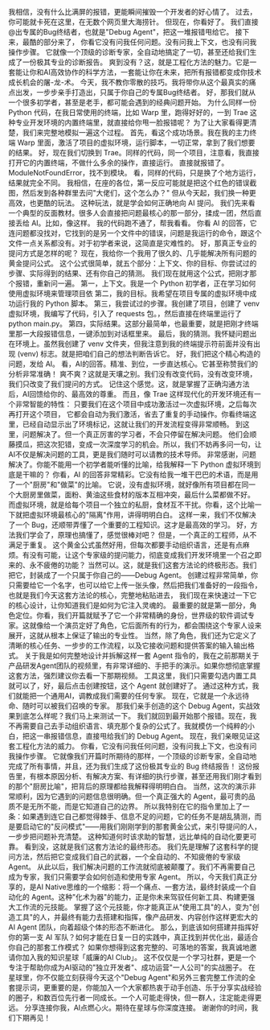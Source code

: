 我相信，没有什么比满屏的报错，更能瞬间摧毁一个开发者的好心情了。
过去，你可能就卡死在这里，在无数个网页里大海捞针。
但现在，你看好了。
我们直接@出专属的Bug终结者，也就是"Debug Agent"，把这一堆报错甩给它。
接下来，最酷的部分来了，
你看它没有问我任何问题。没有问我上下文，也没有问我操作步骤。
它就像一个顶级的诊断专家，全自动地搞定了一切，甚至还给我们生成了一份极其专业的诊断报告。
爽到没有？这，就是工程化方法的魅力。它是一套能让你和AI高效协作的科学方法，一套能让你在未来，把所有报错都变成你技术成长机会的屠-龙-术。
今天，我不教你零散的技巧。我将带你从这个最真实的痛点出发，一步步亲手打造出，只属于你自己的专属Bug终结者。
好，那我们就从一个很多初学者，甚至是老手，都可能会遇到的经典问题开始。
为什么同样一份 Python 代码，在我日常使用的终端，比如 Warp 里，跑得好好的，一到 Trae 这种专业开发环境的内置终端里，就直接给你甩一脸报错呢？
为了让大家看得更清楚，我们来完整地模拟一遍这个过程。
首先，看这个成功场景。我在我的主力终端 Warp 里面，激活了项目的虚拟环境，运行脚本，一切正常，拿到了我们想要的结果。
好，现在我们切换到 Trae。同样的代码，同一个项目，注意看，我直接打开它的内置终端，不做什么多余的操作，直接运行。
直接就报错了。ModuleNotFoundError，找不到模块。
看，同样的代码，只是换了个地方运行，结果就完全不同。
我相信，在座的各位，第一反应可能就是把这个红色的错误截图，然后发到各种群里去问"大佬们，这个怎么办？"
但从今天起，我们换一种更高效，也更酷的玩法。
这种玩法，就是学会如何正确地向 AI 提问。
我们先来看一个典型的反面教材。很多人会直接把问题最核心的那一部分，揉成一团，然后直接丢给 AI。比如，像这样。
我的代码跑不通了，帮我看看。
你看 AI 的回答，它连问题都没找对，它找到的是另一个文件中的错误，问题是我运行的命令，跟这个文件一点关系都没有。对于初学者来说，这简直是灾难性的。
好，那真正专业的提问方式是怎样的呢？
现在，我给你一个我用了很久的、几乎能解决所有问题的黄金提问公式。
这个公式很简单，就五个部分：上下文、你的目标、你尝试过的步骤、实际得到的结果、还有你自己的猜测。
我们现在就用这个公式，把刚才那个报错，重新问一遍。
第一，上下文。我是一个 Python 初学者，正在学习如何使用虚拟环境来管理项目依
第二，我的目标。我希望在项目专属的虚拟环境中成功运行我的 Python 脚本。
第三，我尝试过的步骤。我创建了项目，创建了 venv 虚拟环境，我编写了代码，引入了 requests 包。，然后直接在终端里运行了 python main.py。
第四，实际结果。这部分最简单，也最重要，就是把刚才终端里那一大段报错信息，一键添加到对话框里来。
最后，我的猜测。我怀疑问题出在环境上。虽然我创建了 venv 文件夹，但我注意到我的终端提示符前面并没有出现 (venv) 标志。就是把咱们自己的想法判断告诉它。
好，我们把这个精心构造的问题，发给 AI。
看，AI的回答。精准、到位，一步直达核心。它甚至称赞我们的分析非常准确！
爽不爽？这就是天壤之别。我们没有改变代码，没有改变环境，我们只改变了我们提问的方式。
记住这个感觉。这，就是掌握了正确沟通方法后，AI回馈给你的、最高效的尊重。
而且，像 Trae 这样现代化的开发环境还有一个非常智能的特性：
只要我们在这个项目中成功激活过一次虚拟环境，之后每次再打开这个项目，
它都会自动为我们激活，省去了重复的手动操作。你看终端这里，已经自动显示出了环境标记，这就让我们的开发流程变得非常顺畅。
到这里，问题解决了。但一个真正厉害的学习者，不会只停留在解决问题。
他们会顺藤摸瓜，把这次犯错，变成一次深度学习的机会。所以，我们不妨再多问一句，让AI不仅是解决问题的工具，更是我们随时可以请教的技术导师。
非常感谢，问题解决了。你能不能用一个初学者能听懂的比喻，给我解释一下 Python 虚拟环境到底是干嘛的？
你看，AI 的回答非常精彩。它没有给我一堆干巴巴的术语，而是用了一个"厨房"和"做菜"的比喻。
它说，没有虚拟环境，就好像所有项目都在同一个大厨房里做菜，面粉、黄油这些食材的版本互相冲突，最后什么菜都做不好。
而虚拟环境，就是给每个项目一个独立的私厨，食材互不干扰。你看，这个比喻一下就把虚拟环境最核心的"隔离"作用，讲得明明白白。
这样一来，我们不仅解决了一个 Bug，还顺带弄懂了一个重要的工程知识。这才是最高效的学习。
好，方法我们学会了，原理也搞懂了，感觉很棒对吧？
但是，一个真正的工程师，从不满足于重复。
这个黄金公式虽然好用，但每次都要手动组织语言，还是有点麻烦。有没有可能，让这个专家级的提问能力，彻底变成我们开发环境里一个召之即来的、永不疲倦的功能？
当然可以。这，就是我们这套方法论的终极形态。我们把它，封装成了一个只属于你自己的——Debug Agent。
创建过程非常简单，你只需要给它一个名字，也可以给它上传一张头像，然后把我们准备好的一段指令，也就是我们今天这套方法论的核心，完整地粘贴进去，
我们现在来快速过一下它的核心设计，让你知道我们是如何为它注入灵魂的。
最重要的就是第一部分，角色定位。你看，我们开篇就赋予了它一个非常精确的身份，世界级的软件调试专家。这就像给一个演员定好了角色，它后面所有的行为，都会围绕这个专家人设来展开，这就从根本上保证了输出的专业性。
当然，除了角色，我们还为它定义了清晰的核心任务、一步步的工作流程，以及它接收问题和提供答案的输入输出格式。
关于我是如何完整地设计并拆解这样一套 Agent 指令的，我在之前那期关于产品研发Agent团队的视频里，有非常详细的、手把手的演示。如果你想彻底掌握这套方法，强烈建议你去看一下那期视频。
工具这里，我们只需要勾选内置工具就可以了，好，最后点击创建按钮，这个 Agent 就创建好了。
通过这种方式，我们就能把一个通用AI，调教成我们需要的任何专家。
现在，它就是一个永远待命、随时可以被我们召唤的专家。
那我们亲手创造的这个 Debug Agent，实战效果到底怎么样呢？我们马上来测试一下。
我们就回到最开始那个报错。现在，我不再需要自己去手动组织语言、填充那个复杂的公式了。我就模仿一个纯粹的小白，把这一串报错信息，直接甩给我们的 Debug Agent。
现在，我们亲眼见证这套工程化方法的威力。
你看，它没有问我任何问题，没有问我上下文，也没有问我操作步骤。
它就像我们开篇时所期待的那样，一个顶级的诊断专家，全自动地完成了所有事情，并且，还为我们生成了这份极其专业的 Bug 终结报告！
这份报告里，有根本原因分析、有解决方案、有详细的执行步骤，甚至还用我们刚才看到的那个"厨房比喻"，把背后的原理都给我解释得明明白白。
当然，这次的演示非常顺利，因为它遇到的问题信息很明确。但一个真正强大的 Agent，最可贵的品质不是无所不能，而是它知道自己的边界。
所以我特别在它的指令里加上了一条：如果遇到连它自己都觉得棘手、信息不足的问题，它的任务不是胡乱猜测，而是要启动它的"反问模式"——用我们刚刚学到的那套黄金公式，来引导提问的人，一步步把问题补充清楚。
这种知道何时该求助的智慧，远比单纯的自动化要更可靠。
看到没，这就是我们这套方法论的最终形态。
我们先是理解了这套科学的提问方法，然后把它变成我们自己的武器，一个全自动的、不知疲倦的专家级 Agent。
从此以后，我们解决问题的工作流就彻底被颠覆了。我们不再需要自己成为专家，我们只需要学会如何创造和使用专家 Agent。
所以，今天我们真正分享的，是AI Native思维的一个缩影：将一个痛点、一套方法，最终封装成一个自动化的 Agent。这种"化术为器"的能力，正是你未来驾驭任何新工具、构建更强大工作流的元技能。
掌握了这个元技能，你才能真正从"使用工具"的人，变为"创造工具"的人，并最终有能力去搭建和指挥，像产品研发、内容创作这样更宏大的 AI Agent 团队，向着超级个体的形态不断进化。
那么，到底该如何搭建并指挥好你的第一支 AI 军队？如何才能在日复一日的实践中，真正找到并优化出，最适合你自己的那套工作模式？
如果你想得到这套完整的、可落地的答案，我真诚地邀请你加入我的知识星球「威廉的AI Club」。
这不仅仅是一个学习社群，更是一个专注于帮助你成为AI驱动的"独立开发者"、成功运营"一人公司"的实战圈子。
在星球里，你不仅能立刻获得今天这个"Debug Agent"和另外三套完整工作流的全套提示词，更重要的是，你能加入一个大家都热衷于动手创造、乐于分享实战经验的圈子，和数百位先行者一同成长。一个人可能走得快，但一群人，注定能走得更远。
分享连接你我，AI点燃心火。期待在星球与你深度连接。
谢谢你的时间，我们下期再见！ 
